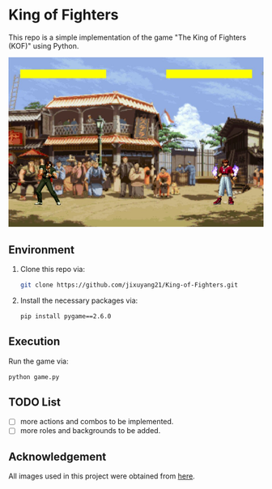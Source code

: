 # King of Fighters

This repo is a simple implementation of the game "The King of Fighters (KOF)" using Python.

![kof](.\assets\kof.jpg)

## Environment

1. Clone this repo via:

	```bash
	git clone https://github.com/jixuyang21/King-of-Fighters.git
	```

2. Install the necessary packages via:

	```bash
	pip install pygame==2.6.0
	```

## Execution

Run the game via:

```bash
python game.py
```

## TODO List

- [ ] more actions and combos to be implemented.
- [ ] more roles and backgrounds to be added.

## Acknowledgement

All images used in this project were obtained from [here](https://www.aigei.com/).